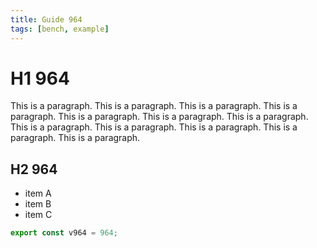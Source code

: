 ```yaml
---
title: Guide 964
tags: [bench, example]
---
```


# H1 964

This is a paragraph. This is a paragraph. This is a paragraph. This is a paragraph. This is a paragraph. This is a paragraph. This is a paragraph. This is a paragraph. This is a paragraph. This is a paragraph. This is a paragraph. This is a paragraph. 

## H2 964

- item A
- item B
- item C

```ts
export const v964 = 964;
```